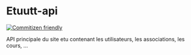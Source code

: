 # Etuutt-api

[![Commitizen friendly](https://img.shields.io/badge/commitizen-friendly-brightgreen.svg)](http://commitizen.github.io/cz-cli/)

API principale du site etu contenant les utilisateurs, les associations, les cours, ...
